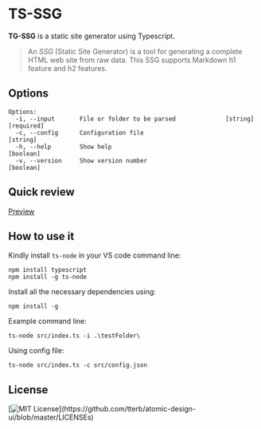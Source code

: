 # TS-SSG

**TG-SSG** is a static site generator using Typescript.
> An _SSG_ (Static Site Generator) is a tool for generating a complete HTML web site from raw data.
> This SSG supports Markdown h1 feature and h2 features.
## Options

```
Options:
  -i, --input       File or folder to be parsed              [string] [required]
  -c, --config      Configuration file                                  [string]
  -h, --help        Show help                                          [boolean]
  -v, --version     Show version number                                [boolean]
```

## Quick review

[Preview](https://beamazedvariable.github.io/TS-SSG/)

## How to use it

Kindly install `ts-node` in your VS code command line:

```
npm install typescript
npm install -g ts-node
```

Install all the necessary dependencies using:

```
npm install -g
```

Example command line:

```
ts-node src/index.ts -i .\testFolder\
```

Using config file:

```
ts-node src/index.ts -c src/config.json
```

## License

[![MIT License](https://img.shields.io/apm/l/atomic-design-ui.svg?)](https://github.com/tterb/atomic-design-ui/blob/master/LICENSEs)
